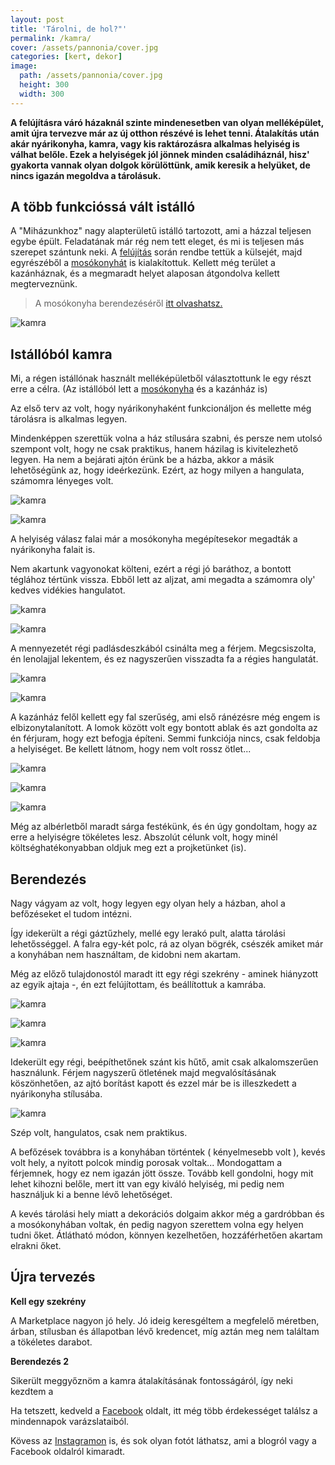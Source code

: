 ```yaml
---
layout: post
title: 'Tárolni, de hol?"'
permalink: /kamra/
cover: /assets/pannonia/cover.jpg
categories: [kert, dekor]
image:
  path: /assets/pannonia/cover.jpg
  height: 300
  width: 300
---
```




**A felújításra váró házaknál szinte mindenesetben van olyan melléképület, amit újra tervezve már az új otthon részévé is lehet tenni. Átalakítás után akár nyárikonyha, kamra, vagy kis raktározásra alkalmas helyiség is válhat belőle. Ezek a helyiségek jól jönnek minden családiháznál, hisz' gyakorta vannak olyan dolgok körülöttünk, amik keresik a helyüket, de nincs igazán megoldva a tárolásuk.**




## A több funkcióssá vált istálló

A "Miházunkhoz" nagy alapterületű istálló tartozott, ami a házzal teljesen egybe épült. Feladatának már rég nem tett eleget, és mi is teljesen más szerepet szántunk neki. A 
[felújítás](/2019-04-11/külsőfalak) során rendbe tettük a külsejét, majd egyrészéből a [mosókonyhát](/2019-04-30/mosokonyha) is kialakítottuk. Kellett még terület a kazánháznak, és a megmaradt helyet alaposan átgondolva kellett megterveznünk.

> A mosókonyha berendezéséről [itt olvashatsz.](/2019-05-06/mosókonyhaberendezés) 



![kamra](/assets/kamra2/Névtelen.png)

## Istállóból kamra

Mi, a régen istállónak használt melléképületből választottunk le egy részt erre a célra. (Az istállóból lett a [mosókonyha](/2019-05-06/mosókonyhaberendezés) és a kazánház is) 

Az első terv az volt, hogy nyárikonyhaként funkcionáljon és mellette még tárolásra is alkalmas legyen. 

Mindenképpen szerettük volna a ház stílusára szabni, és persze nem utolsó szempont volt, hogy ne csak praktikus, hanem házilag is kivitelezhető legyen. Ha nem a bejárati ajtón érünk be a házba, akkor a másik lehetőségünk az, hogy ideérkezünk. Ezért, az hogy milyen a hangulata, számomra lényeges volt. 

![kamra](/assets/kamra2/Névtelen1.png)


![kamra](/assets/kamra2/Névtelen8j.png)


A helyiség  válasz falai már a mosókonyha megépítesekor megadták a nyárikonyha falait is.  


Nem akartunk vagyonokat költeni, ezért a régi jó baráthoz, a bontott téglához tértünk vissza. Ebből lett az aljzat, ami megadta a számomra oly' kedves vidékies hangulatot. 

![kamra](/assets/kamra2/Névtelen2.png)



![kamra](/assets/kamra2/Névtelen6.png)


A mennyezetét régi padlásdeszkából csinálta meg a férjem. Megcsiszolta, én lenolajjal lekentem, és ez nagyszerűen visszadta fa a régies hangulatát. 



![kamra](/assets/kamra2/Névtelen15.png)


![kamra](/assets/kamra2/Névtelen14.png)

A kazánház felől kellett egy fal szerűség, ami első ránézésre még engem is elbizonytalanított. A lomok között volt egy bontott ablak és azt gondolta az én férjuram, hogy ezt befogja építeni. Semmi funkciója nincs, csak feldobja a helyiséget. Be kellett látnom, hogy nem volt rossz ötlet...

![kamra](/assets/kamra2/Névtelen10.png)

![kamra](/assets/kamra2/Névtelen16.png)


![kamra](/assets/kamra2/Névtelen22.png)

Még az albérletből maradt sárga festékünk, és én úgy gondoltam, hogy az erre a helyiségre tökéletes lesz. Abszolút célunk volt, hogy minél költséghatékonyabban oldjuk meg ezt a projketünket (is).





## Berendezés

Nagy vágyam az volt, hogy legyen egy olyan hely a házban, ahol a befőzéseket el tudom intézni. 

Így idekerült a régi gáztűzhely, mellé egy lerakó pult, alatta tárolási lehetősséggel. A falra egy-két polc, rá az olyan bögrék, csészék amiket már a konyhában nem használtam, de kidobni nem akartam.

Még az előző tulajdonostól maradt itt egy régi szekrény - aminek hiányzott az egyik ajtaja -, én ezt felújítottam, és beállítottuk a kamrába.

![kamra](/assets/kamra2/Névtelen12j.png)

![kamra](/assets/kamra2/Névtelen13.png)

![kamra](/assets/kamra2/Névtelen19.png)

Idekerült egy régi, beépíthetőnek szánt kis hűtő, amit csak alkalomszerűen használunk. Férjem nagyszerű ötletének majd megvalósításának köszönhetően, az ajtó borítást kapott és ezzel már be is illeszkedett a nyárikonyha stílusába.

![kamra](/assets/kamra2/Névtelen21.png)

Szép volt, hangulatos, csak nem praktikus. 

A befőzések továbbra is a konyhában történtek ( kényelmesebb volt ), kevés volt hely, a nyitott polcok mindig porosak voltak... Mondogattam a férjemnek, hogy ez nem igazán jött össze. Tovább kell gondolni, hogy mit lehet kihozni belőle, mert itt van egy kiváló helyiség, mi pedig nem használjuk ki a benne lévő lehetőséget.

A kevés tárolási hely miatt a dekorációs dolgaim akkor még a gardróbban és a mosókonyhában voltak, én pedig nagyon szerettem volna egy helyen tudni őket. Átlátható módon, könnyen kezelhetően, hozzáférhetően akartam elrakni őket.



## Újra tervezés

**Kell egy szekrény**


A Marketplace nagyon jó hely. Jó ideig keresgéltem a megfelelő méretben, árban, stílusban és állapotban lévő kredencet, míg aztán meg nem találtam a tökéletes darabot.

**Berendezés 2**

Sikerült meggyőznöm a kamra átalakításának fontosságáról, így neki kezdtem a  

 
















Ha tetszett, kedveld a <a href="https://www.facebook.com/Var%C3%A1zsolj-otthont-360330751226066/" target="_blank">Facebook</a> oldalt, itt még több érdekességet találsz a mindennapok varázslataiból.

Kövess az <a href="https://www.instagram.com/varazsoljotthont/?hl=hu/" target="_blank">Instagramon</a> is, és sok olyan fotót láthatsz, ami a blogról vagy a Facebook oldalról kimaradt.










